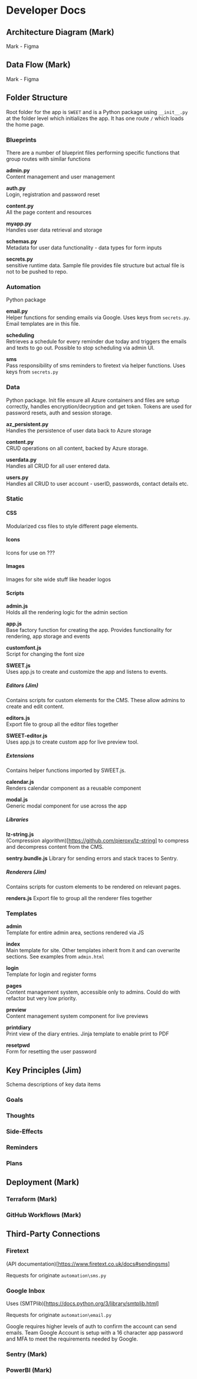 # Developer Docs

## Architecture Diagram (Mark)

Mark - Figma

## Data Flow (Mark)

Mark - Figma

## Folder Structure

Root folder for the app is `SWEET` and is a Python package using `__init__.py` at the folder level which initializes the app. It has one route `/` which loads the home page.

### Blueprints

There are a number of blueprint files performing specific functions that group routes with similar functions

**admin.py**  
Content management and user management

**auth.py**  
Login, registration and password reset

**content.py**  
All the page content and resources

**myapp.py**  
Handles user data retrieval and storage

**schemas.py**  
Metadata for user data functionality - data types for form inputs

**secrets.py**  
sensitive runtime data. Sample file provides file structure but actual file is not to be pushed to repo.

### Automation

Python package

**email.py**  
Helper functions for sending emails via Google. Uses keys from `secrets.py`. Email templates are in this file.

**scheduling**  
Retrieves a schedule for every reminder due today and triggers the emails and texts to go out. Possible to stop scheduling via admin UI.

**sms**  
Pass responsibility of sms reminders to firetext via helper functions. Uses keys from `secrets.py`

### Data

Python package. Init file ensure all Azure containers and files are setup correctly, handles encryption/decryption and get token. Tokens are used for password resets, auth and session storage.

**az_persistent.py**  
Handles the persistence of user data back to Azure storage

**content.py**  
CRUD operations on all content, backed by Azure storage.

**userdata.py**  
Handles all CRUD for all user entered data.

**users.py**  
Handles all CRUD to user account - userID, passwords, contact details etc.

### Static

#### CSS

Modularized css files to style different page elements.

#### Icons

Icons for use on ???

#### Images

Images for site wide stuff like header logos

#### Scripts

**admin.js**  
Holds all the rendering logic for the admin section

**app.js**  
Base factory function for creating the app. Provides functionality for rendering, app storage and events

**customfont.js**  
Script for changing the font size 

**SWEET.js**  
Uses app.js to create and customize the app and listens to events.

##### Editors (Jim)
Contains scripts for custom elements for the CMS. These allow admins to create and edit content. 

**editors.js**  
Export file to group all the editor files together

**SWEET-editor.js**  
Uses app.js to create custom app for live preview tool.

##### Extensions

Contains helper functions imported by SWEET.js.

**calendar.js**  
Renders calendar component as a reusable component

**modal.js**  
Generic modal component for use across the app

##### Libraries

**lz-string.js**  
(Compression algorithm)[https://github.com/pieroxy/lz-string] to compress and decompress content from the CMS.

**sentry.bundle.js** 
Library for sending errors and stack traces to Sentry.

##### Renderers (Jim)
Contains scripts for custom elements to be rendered on relevant pages. 

**renders.js** 
Export file to group all the renderer files together

### Templates

**admin**  
Template for entire admin area, sections rendered via JS  

**index**  
Main template for site. Other templates inherit from it and can overwrite sections. See examples from `admin.html`

**login**  
Template for login and register forms

**pages**  
Content management system, accessible only to admins. Could do with refactor but very low priority.

**preview**  
Content management system component for live previews

**printdiary**  
Print view of the diary entries. Jinja template to enable print to PDF

**resetpwd**  
Form for resetting the user password

## Key Principles (Jim)

Schema descriptions of key data items

### Goals
### Thoughts
### Side-Effects
### Reminders
### Plans

## Deployment (Mark)

### Terraform (Mark)

### GitHub Workflows (Mark)

## Third-Party Connections

### Firetext

(API documentation)[https://www.firetext.co.uk/docs#sendingsms]

Requests for originate `automation\sms.py`

### Google Inbox

Uses (SMTPlib)[https://docs.python.org/3/library/smtplib.html]

Requests for originate `automation\email.py`

Google requires higher levels of auth to confirm the account can send emails. Team Google Account is setup with a 16 character app password and MFA to meet the requirements needed by Google.

### Sentry (Mark)

### PowerBI (Mark)
